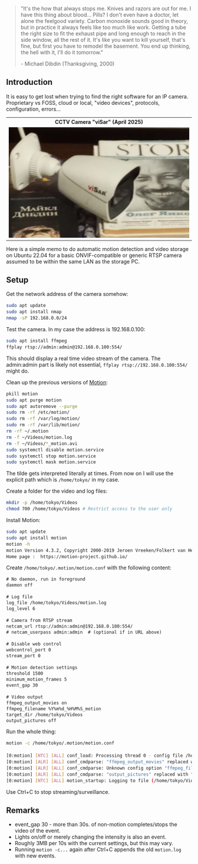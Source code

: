 > "It's the how that always stops me. Knives and razors are out for me. I have this thing about blood... Pills? I don't even have a doctor, let alone the feelgood variety. Carbon monoxide sounds good in theory, but in practice it always feels like too much like work. Getting a tube the right size to fit the exhaust pipe and long enough to reach in the side window, all the rest of it. It's like you want to kill yourself, that's fine, but first you have to remodel the basement. You end up thinking, the hell with it, I'll do it tomorrow."
>  
> \- Michael Dibdin (Thanksgiving, 2000)

## Introduction

It is easy to get lost when trying to find the right software for an IP camera. Proprietary vs FOSS, cloud or local, "video devices", protocols, configuration, errors...

<table align="center">
    <tr>
    <th align="center"> CCTV Camera "viSar" (April 2025)</th>
    </tr>
    <tr>
    <td>
    <img src="./images/visar-2025-04-04.jpg"  alt="viSar CCTV surveillance IP camera" width="100%" >
    </td>
    </tr>
</table>

Here is a simple memo to do automatic motion detection and video storage on Ubuntu 22.04 for a basic ONVIF-compatible or generic RTSP camera assumed to be within the same LAN as the storage PC.

## Setup

Get the network address of the camera somehow:

```bash
sudo apt update
sudo apt install nmap
nmap -sP 192.168.0.0/24
```

Test the camera. In my case the address is 192.168.0.100:

```bash
sudo apt install ffmpeg
ffplay rtsp://admin:admin@192.168.0.100:554/
```

This should display a real time video stream of the camera. The admin:admin part is likely not essential, 
`ffplay rtsp://192.168.0.100:554/` might do.

Clean up the previous versions of [Motion](https://motion-project.github.io/3.4.1/motion_guide.html):

```bash
pkill motion
sudo apt purge motion
sudo apt autoremove --purge
sudo rm -rf /etc/motion/
sudo rm -rf /var/log/motion/
sudo rm -rf /var/lib/motion/
rm -rf ~/.motion
rm -f ~/Videos/motion.log
rm -f ~/Videos/*_motion.avi
sudo systemctl disable motion.service
sudo systemctl stop motion.service
sudo systemctl mask motion.service
```

The tilde gets interpreted literally at times. From now on I will use the explicit path which is `/home/tokyo/` in my case.

Create a folder for the video and log files:

```bash
mkdir -p /home/tokyo/Videos
chmod 700 /home/tokyo/Videos # Restrict access to the user only
```

Install Motion:

```bash
sudo apt update
sudo apt install motion
motion -h
motion Version 4.3.2, Copyright 2000-2019 Jeroen Vreeken/Folkert van Heusden/Kenneth Lavrsen/Motion-Project maintainers
Home page :	 https://motion-project.github.io/
```

Create `/home/tokyo/.motion/motion.conf` with the following content:

```text
# No daemon, run in foreground
daemon off

# Log file
log_file /home/tokyo/Videos/motion.log
log_level 6

# Camera from RTSP stream
netcam_url rtsp://admin:admin@192.168.0.100:554/
# netcam_userpass admin:admin  # (optional if in URL above)

# Disable web control
webcontrol_port 0
stream_port 0

# Motion detection settings
threshold 1500
minimum_motion_frames 5
event_gap 30

# Video output
ffmpeg_output_movies on
ffmpeg_filename %Y%m%d_%H%M%S_motion
target_dir /home/tokyo/Videos
output_pictures off
```

Run the whole thing:

```bash
motion -c /home/tokyo/.motion/motion.conf

[0:motion] [NTC] [ALL] conf_load: Processing thread 0 - config file /home/tokyo/.motion/motion.conf
[0:motion] [ALR] [ALL] conf_cmdparse: "ffmpeg_output_movies" replaced with "movie_output" after version 4.1.1
[0:motion] [ALR] [ALL] conf_cmdparse: Unknown config option "ffmpeg_filename"
[0:motion] [ALR] [ALL] conf_cmdparse: "output_pictures" replaced with "picture_output" after version 4.1.1
[0:motion] [NTC] [ALL] motion_startup: Logging to file (/home/tokyo/Videos/motion.log)

```

Use Ctrl+C to stop streaming/surveillance.

## Remarks

* event_gap 30  - more than 30s. of non-motion completes/stops the video of the event.
* Lights on/off or merely changing the intensity is also an event.
* Roughly 3MB per 10s with the current settings, but this may vary.
* Running `motion -c...` again after Ctrl+C appends the old `motion.log` with new events.
 

